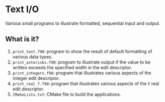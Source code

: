 # Text I/O

Various small programs to illustrate formatted, sequential input and output.

## What is it?

1. `print_test.f90`: program to show the result of default formatting of
   various data types.
1. `print_asterisks.f90`: program to illustrate output if the value to be
   written exceeds the specified width in the edit descriptor.
1. `print_integers.f90`: program that illustrates various aspects of the
   integer edit descriptor.
1. `print_real_f.f90`: program that illustrates various aspects of the `F`
   real edit descriptor.
1. `CMakeLists.txt`: CMake file to build the applications.
